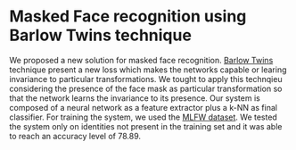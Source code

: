 # Masked Face recognition using Barlow Twins technique

We proposed a new solution for masked face recognition. [Barlow Twins](https://arxiv.org/pdf/2103.03230.pdf) technique present a new loss which makes the networks capable or learing invariance to particular transformations. We tought to apply this technqieu considering the presence of the face mask as particular transformation so that the network learns the invariance to its presence.
Our system is composed of a neural network as a feature extractor plus a k-NN as final classifier.
For training the system, we used the [MLFW dataset](https://arxiv.org/pdf/2109.05804.pdf).
We tested the system only on identities not present in the training set and it was able to reach an accuracy level of 78.89.
